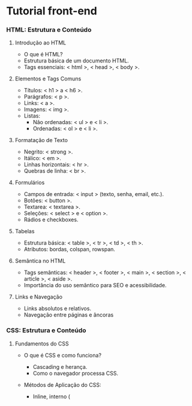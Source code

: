 # Tutorial front-end

### HTML: Estrutura e Conteúdo 

1. Introdução ao HTML
   - O que é HTML?
   - Estrutura básica de um documento HTML.
   - Tags essenciais: < html >, < head >, < body >.
  
2. Elementos e Tags Comuns
   - Títulos: < h1 > a < h6 >.
   - Parágrafos: < p >.
   - Links: < a >.
   - Imagens: < img >.
   - Listas:
     * Não ordenadas: < ul > e < li >.
     * Ordenadas: < ol > e < li >.
    
3. Formatação de Texto
   - Negrito: < strong >.
   - Itálico: < em >.
   - Linhas horizontais: < hr >.
   - Quebras de linha: < br >.
  
4. Formulários
   - Campos de entrada: < input > (texto, senha, email, etc.).
   - Botões: < button >.
   - Textarea: < textarea >.
   - Seleções: < select > e < option >.
   - Rádios e checkboxes.
  
5. Tabelas
   - Estrutura básica: < table >, < tr >, < td >, < th >.
   - Atributos: bordas, colspan, rowspan.
  
6. Semântica no HTML
   - Tags semânticas: < header >, < footer >, < main >, < section >, < article >, < aside >.
   - Importância do uso semântico para SEO e acessibilidade.
  
7. Links e Navegação
   - Links absolutos e relativos.
   - Navegação entre páginas e âncoras

### CSS: Estrutura e Conteúdo 
1. Fundamentos do CSS
   - O que é CSS e como funciona?
     * Cascading e herança.
     * Como o navegador processa CSS.
    
   - Métodos de Aplicação do CSS:
     * Inline, interno (<style> no HTML) e externo (.css).
    
   - Seletores:
     * Básicos (tags, classes, IDs).
     * Avançados (atributos, combinadores, pseudo-classes, pseudo-elementos).
    
   - Box Model:
     * Margens, preenchimentos, bordas e conteúdo.
     * Controle de espaço com margin e padding.

2. Layouts e Posicionamento
   - Display:
     * block, inline, inline-block, none.

   - Posicionamento:
     * static, relative, absolute, fixed, sticky.

   - Modelos de Layout:
     * Flexbox:\
       Eixos principal e transversal.\
       Propriedades como justify-content, align-items.

     * CSS Grid:\
       Configuração de grades (grid-template-columns, grid-template-rows).\
       Alinhamento e distribuição de itens.

   - Layouts Responsivos:
     * Media Queries (@media).
     * Tamanhos relativos (em, rem, %, vw, vh).
    
3. Estilização Avançada
   - Cores e Fundos:
     * Gradientes (linear-gradient, radial-gradient).
     * Transparência com rgba, hsla.
    
   - Tipografia:
     * Propriedades como font-size, line-height, letter-spacing.
     * Fontes customizadas com @font-face.
    
   - Animações e Transições:
     * transition (duração, atraso, timing-function).
     * Criando animações com @keyframes.
    
   - Efeitos Avançados:
     * Sombras (box-shadow, text-shadow).
     * Clip-path para criar formas customizadas.
     * Filtros (filter, blur, brightness).
    
 4. Design Responsivo e Mobile-First
    - Media Queries Avançadas:
      * Breakpoints para dispositivos móveis, tablets e desktops.
     
    - Unidades e Funções Modernas:
      * Uso de clamp(), min(), max() para tamanhos dinâmicos.
      * Propriedades relativas como calc().
     
    - Frameworks CSS:
      * Bootstrap, Tailwind CSS ou Foundation para acelerar o desenvolvimento.

### JavaScript 

1. Fundamentos do JavaScript
   - Sintaxe básica (variáveis, operadores, tipos de dados).
   - Estruturas de controle (if/else, switch, loops).
   - Funções (declaração, expressão, arrow functions).
   - Arrays e objetos (manipulação e métodos comuns).
   - Manipulação de strings e números.


2. Conceitos Avançados da Linguagem
   - Escopo e hoisting.
   - Event loop, call stack e assincronismo (promises, async/await).
   - Closures.
   - Manipulação de datas (Date).
   - Modularização (import/export).
   - Classes e herança.

3. Manipulação do DOM (Document Object Model)
   - Seleção de elementos (querySelector, getElementById, etc.).
   - Manipulação de atributos, classes e estilos.
   - Criação e remoção de elementos dinamicamente.
   - Eventos (addEventListener, bubbling e delegation).


4. Trabalhando com APIs
    - Fetch API (GET, POST, PUT, DELETE).
    - Manipulação de respostas JSON.
    - Gerenciamento de erros (try/catch).
    - APIs do navegador (geolocalização, localStorage, etc.).


5. Integração com HTML e CSS
    - Manipulação de formulários e validação.
    - Alteração dinâmica de classes e estilos.
    - Trabalhar com animações e transições CSS via JavaScript.
     



  

     
